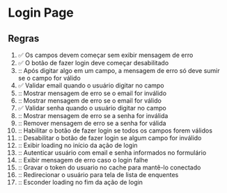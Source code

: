 # Login Page

## Regras
1. :white_check_mark: Os campos devem começar sem exibir mensagem de erro
2. :white_check_mark: O botão de fazer login deve começar desabilitado
3. :: Após digitar algo em um campo, a mensagem de erro só deve sumir se o campo for válido
4. :white_check_mark: Validar email quando o usuário digitar no campo
5. :: Mostrar mensagem de erro se o email for inválido
6. :: Mostrar mensagem de erro se o email for válido
7. :white_check_mark: Validar senha quando o usuário digitar no campo
8. :: Mostrar mensagem de erro se a senha for inválida
9. :: Remover mensagem de erro se a senha for válida
10. :: Habilitar o botão de fazer login se todos os campos forem válidos
11. :: Desabilitar o botão de fazer login se algum campo for inválido
12. :: Exibir loading no início da ação de login
13. :: Autenticar usuário com email e senha informados no formulário
14. :: Exibir mensagem de erro caso o login falhe
15. :: Gravar o token do usuario no cache para mantê-lo conectado
16. :: Redirecionar o usuário para tela de lista de enquentes
17. :: Esconder loading no fim da ação de login